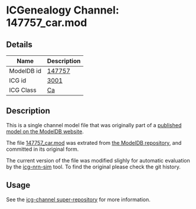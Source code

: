 # ICGenealogy Channel: 147757\_car.mod

## Details

Name | Description
---- | -----------
ModelDB id | [147757](http://senselab.med.yale.edu/ModelDB/ShowModel.cshtml?model=147757)
ICG id | [3001](http://icg.neurotheory.ox.ac.uk/channels/3/3001)
ICG Class | [Ca](http://icg.neurotheory.ox.ac.uk/channels/3)

## Description

This is a single channel model file that was originally part of a [published model on the ModelDB website](http://senselab.med.yale.edu/ModelDB/ShowModel.cshtml?model=147757).


The file [147757\_car.mod](147757_car.mod) was extrated from [the ModelDB repository](http://senselab.med.yale.edu/ModelDB/ShowModel.cshtml?model=147757), and committed in its original form.

The current version of the file was modified slighly for automatic evaluation by the [icg-nrn-sim](https://github.com/icgenealogy/icg-nrn-sim) tool. To find the original please check the git history.


## Usage

See the [icg-channel super-repository](https://github.com/icgenealogy/icg-channels) for more information.